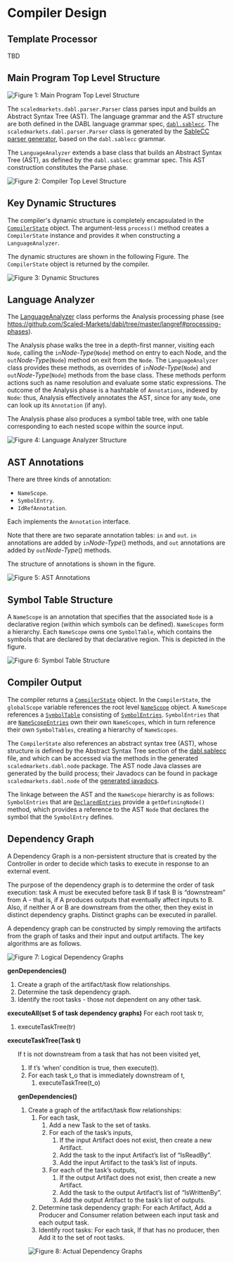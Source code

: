 # Compiler Design

## Template Processor

TBD


## Main Program Top Level Structure

![Figure 1: Main Program Top Level Structure](MainProgram.png "Figure 1: Main Program Top Level Structure")

The <code>scaledmarkets.dabl.parser.Parser</code> class parses input and builds an
Abstract Syntax Tree (AST). The language grammar and the AST structure are
both defined in the DABL language grammar spec,
[`dabl.sablecc`](https://github.com/Scaled-Markets/dabl/blob/master/dabl.sablecc).
The <code>scaledmarkets.dabl.parser.Parser</code> class is
generated by the [SableCC parser generator](http://www.sablecc.org/),
based on the `dabl.sablecc` grammar.

The `LanguageAnalyzer` extends a base class that builds an Abstract Syntax Tree (AST),
as defined by the `dabl.sablecc` grammar spec. This AST construction constitutes the
Parse phase.

![Figure 2: Compiler Top Level Structure](Compiler_Design_Fig1.png "Figure 1: Compiler Top Level Structure")

## Key Dynamic Structures

The compiler's dynamic structure is completely encapsulated in the
[`CompilerState`](analysis/CompilerState.java) object.
The argument-less `process()` method creates a `CompilerState` instance and provides
it when constructing a `LanguageAnalyzer`.

The dynamic structures are shown in the following Figure. The `CompilerState`
object is returned by the compiler.

![Figure 3: Dynamic Structures](Compiler_Design_Fig2.png "Figure 2: Dynamic Structures")

## Language Analyzer

The [LanguageAnalyzer](analysis/LanguageAnalyzer.java) class performs the Analysis processing phase
(see https://github.com/Scaled-Markets/dabl/tree/master/langref#processing-phases).

The Analysis phase walks the tree in a depth-first manner, visiting each `Node`,
calling the `in`*Node-Type*(`Node`) method on entry to each Node, and the
`out`*Node-Type*(`Node`) method on exit from the `Node`. The `LanguageAnalyzer`
class provides these methods, as overrides of `in`*Node-Type*(`Node`) and
`out`*Node-Type*(`Node`) methods from the base class. These methods
perform actions such as name resolution and evaluate some static
expressions. The outcome of the Analysis phase
is a hashtable of `Annotations`, indexed by `Node`: thus, Analysis effectively annotates
the AST, since for any `Node`, one can look up its `Annotation` (if any).

The Analysis phase also produces a symbol table tree, with one table corresponding
to each nested scope within the source input.

![Figure 4: Language Analyzer Structure](Compiler_Design_Fig3.png "Figure 3: Language Analyzer Structure")

## AST Annotations

There are three kinds of annotation:

* `NameScope`.
* `SymbolEntry`.
* `IdRefAnnotation`.

Each implements the `Annotation` interface.

Note that there are two separate annotation tables: `in` and `out`. `in` annotations
are added by `in`*Node-Type*() methods, and `out` annotations are added
by `out`*Node-Type*() methods.

The structure of annotations is shown in the figure.

![Figure 5: AST Annotations](Compiler_Design_Fig4.png "Figure 4: AST Annotations")

## Symbol Table Structure

A `NameScope` is an annotation that specifies that the associated `Node` is a
declarative region (within which symbols can be defined). `NameScopes` form a
hierarchy. Each `NameScope` owns one `SymbolTable`, which contains the symbols
that are declared by that declarative region. This is depicted in the figure.

![Figure 6: Symbol Table Structure](Compiler_Design_Fig5.png "Figure 5: Symbol Table Structure")

## Compiler Output

The compiler returns a [`CompilerState`](analysis/CompilerState.java) object. In the
`CompilerState`, the `globalScope` variable references the root level
[`NameScope`](analysis/NameScope.java) object.
A `NameScope` references a [`SymbolTable`](analysis/SymbolTable.java) consisting of
[`SymbolEntries`](analysis/SymbolEntry.java).
`SymbolEntries` that are [`NameScopeEntries`](analysis/NameScopeEntry.java) own their
own `NameScopes`,
which in turn reference their own `SymbolTables`, creating a hierarchy
of `NameScopes`.

The `CompilerState` also references an abstract syntax tree (AST),
whose structure is defined by the Abstract Syntax Tree section of the
[dabl.sablecc](https://github.com/Scaled-Markets/dabl/blob/master/dabl.sablecc)
file,
and which can be accessed via the methods in the generated `scaledmarkets.dabl.node` package.
The AST node Java classes are generated by the build process; their Javadocs
can be found in package `scaledmarkets.dabl.node` of the
[generated javadocs](https://scaledmarkets.github.io/dabl/).

The linkage between the AST and the `NameScope` hierarchy is as follows:
`SymbolEntries` that are [`DeclaredEntries`](analysis/DeclaredEntry.java)
provide a `getDefiningNode()` method, which provides a reference to
the AST `Node` that declares the symbol that the `SymbolEntry` defines.

## Dependency Graph

A Dependency Graph is a non-persistent structure that is created by the Controller
in order to decide which tasks to execute in response to an external event.

The purpose of the dependency graph is to determine the order of task execution:
task A must be executed before task B if task B is “downstream” from A - that is,
if A produces outputs that eventually affect inputs to B. Also, if neither A or B
are downstream from the other, then they exist in distinct dependency graphs.
Distinct graphs can be executed in parallel.

A dependency graph can be constructed by simply removing the artifacts from the
graph of tasks and their input and output artifacts. The key algorithms are as follows.


![Figure 7: Logical Dependency Graphs](LogicalDependencyGraph.png "Figure 6: Logical Dependency Graphs")

<b>genDependencies()</b>
<ol>
<li>Create a graph of the artifact/task flow relationships.</li>
<li>Determine the task dependency graph.</li>
<li>Identify the root tasks - those not dependent on any other task.</li>
</ol>

<b>executeAll(set S of task dependency graphs)</b>
For each root task tr,
<ol>
<li>executeTaskTree(tr)</li>
</ol>

<b>executeTaskTree(Task t)</b>
<ol>
If t is not downstream from a task that has not been visited yet,
	<ol>
    <li>If t’s ‘when’ condition is true, then execute(t).</li>
    <li>For each task t_o that is immediately downstream of t,
    	<ol>
        <li>executeTaskTree(t_o)</li>
        </ol>
        </li>
</ol>

<b>genDependencies()</b>
<ol>
<li>Create a graph of the artifact/task flow relationships:
<ol>
<li>For each task,
<ol>
<li>Add a new Task to the set of tasks.</li>
<li>For each of the task’s inputs,
<ol>
<li>If the input Artifact does not exist, then create a new Artifact.</li>
<li>Add the task to the input Artifact’s list of “IsReadBy”.</li>
<li>Add the input Artifact to the task’s list of inputs.</li>
</ol>
</li>
<li>For each of the task’s outputs,
<ol>
<li>If the output Artifact does not exist, then create a new Artifact.</li>
<li>Add the task to the output Artifact’s list of “IsWrittenBy”.</li>
<li>Add the output Artifact to the task’s list of outputs.</li>
</ol>
</li>
</li>
</ol>
</li>

<li>Determine task dependency graph:
For each Artifact,
Add a Producer and Consumer relation between each input task and each output task.
</li>

<li>Identify root tasks:
For each task,
If that has no producer, then
Add it to the set of root tasks.
</li>
</ol>

![Figure 8: Actual Dependency Graphs](ActualGraph.png "Figure 7: Actual Dependency Graphs")
